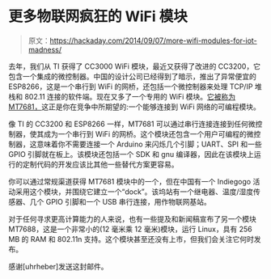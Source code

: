 # 更多物联网疯狂的 WiFi 模块

> 原文：<https://hackaday.com/2014/09/07/more-wifi-modules-for-iot-madness/>

去年，我们从 TI 获得了 CC3000 WiFi 模块，最近又获得了改进的 CC3200，它包含一个集成的微控制器。中国的设计公司已经得到了暗示，推出了异常便宜的 ESP8266，这是一个串行到 WiFi 的网桥，还包括一个微控制器来处理 TCP/IP 堆栈和 802.11 连接的软件端。现在又多了一个专用的 WiFi 模块。[它被称为 MT7681，](http://www.gizbeat.com/4446/mediatek-to-release-soc-for-wearable-and-home-devices-mt7688-mt7681/)这正是你在竞争中所期望的:一个能够连接到 WiFi 网络的可编程模块。

像 TI 的 CC3200 和 ESP8266 一样，MT7681 可以通过串行连接连接到任何微控制器，使其成为一个串行到 WiFi 的网桥。这个模块还包含一个用户可编程的微控制器，这意味着你不需要连接一个 Arduino 来闪烁几个引脚；UART、SPI 和一些 GPIO 引脚就在板上。该模块还包括一个 SDK 和 gnu 编译器，因此在该模块上运行的定制代码的开发应该比其他一些替代方案更容易。

你可以通过常规渠道获得 MT7681 模块中的一个，但在中国有一个 Indiegogo 活动采用这个模块，并围绕它建立一个“dock”。该坞站有一个继电器、温度/湿度传感器、几个 GPIO 引脚和一个 USB 串行连接，用作物联网基站。

对于任何寻求更高计算能力的人来说，也有一些提及和新闻稿宣布了另一个模块 MT7688，这是一个非常小的(12 毫米乘 12 毫米)模块，运行 Linux，具有 256 MB 的 RAM 和 802.11n 支持。这个模块甚至还没有上市，但我们会关注它何时发布。

感谢[uhrheber]发送这封邮件。